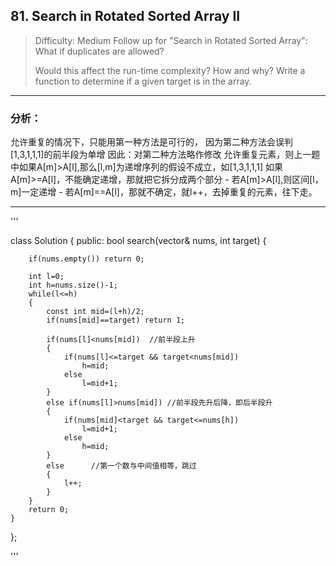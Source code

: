 ## 81. Search in Rotated Sorted Array II
> Difficulty: Medium
> Follow up for "Search in Rotated Sorted Array":
> What if duplicates are allowed?
> 
> Would this affect the run-time complexity? How and why?
> Write a function to determine if a given target is in the array.

--------------------------------------------------------------------------

### 分析：

允许重复的情况下，只能用第一种方法是可行的，
因为第二种方法会误判[1,3,1,1,1]的前半段为单增
因此：对第二种方法略作修改
    允许重复元素，则上一题中如果A[m]>A[l],那么[l,m]为递增序列的假设不成立，如[1,3,1,1,1]
    如果A[m]>=A[l]，不能确定递增，那就把它拆分成两个部分
    - 若A[m]>A[l],则区间[l，m]一定递增
    - 若A[m]==A[l]，那就不确定，就l++，去掉重复的元素，往下走。
    
    
    
------------------------------------------------------------------



'''

class Solution {
public:
    bool search(vector<int>& nums, int target) {

        if(nums.empty()) return 0;

		int l=0;
		int h=nums.size()-1;
		while(l<=h)
		{
			const int mid=(l+h)/2;
			if(nums[mid]==target) return 1;

			if(nums[l]<nums[mid])  //前半段上升
			{
				if(nums[l]<=target && target<nums[mid])
					h=mid;
				else
					l=mid+1;			
			}
			else if(nums[l]>nums[mid]) //前半段先升后降，即后半段升
			{
				if(nums[mid]<target && target<=nums[h])
					l=mid+1;
				else
					h=mid;
			}
			else      //第一个数与中间值相等，跳过
			{
				l++;
			}
		}
		return 0;
    }
};

'''


